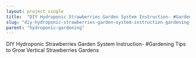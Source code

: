 ```yaml
---
layout: project_single
title:  "DIY Hydroponic Strawberries Garden System Instruction- #Gardening Tips to Grow Vertical Strawberries Gardens"
slug: "diy-hydroponic-strawberries-garden-system-instruction-gardening-tips-to-grow-vertical-strawberries-gardens"
parent: "hydroponic-gardening"
---
```

DIY Hydroponic Strawberries Garden System Instruction- #Gardening Tips to Grow Vertical Strawberries Gardens